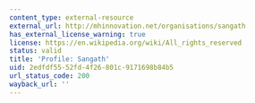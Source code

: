 ```yaml
---
content_type: external-resource
external_url: http://mhinnovation.net/organisations/sangath
has_external_license_warning: true
license: https://en.wikipedia.org/wiki/All_rights_reserved
status: valid
title: 'Profile: Sangath'
uid: 2edfdf55-52fd-4f26-801c-9171698b84b5
url_status_code: 200
wayback_url: ''
---
```

